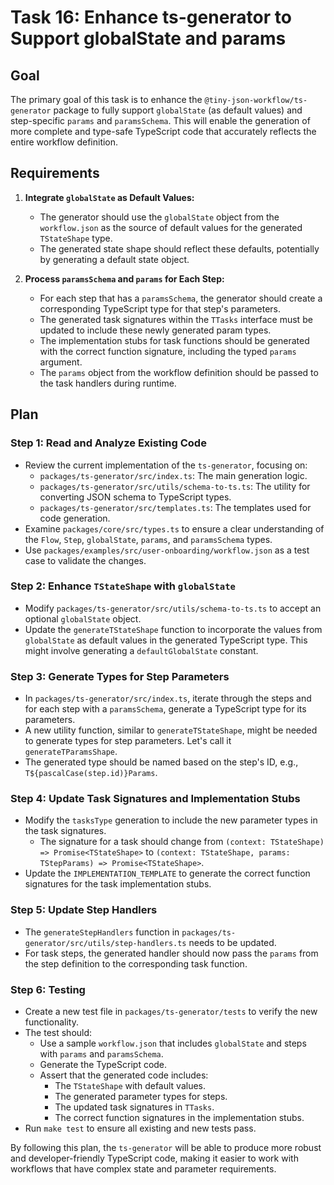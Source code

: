 
# Task 16: Enhance ts-generator to Support globalState and params

## Goal

The primary goal of this task is to enhance the `@tiny-json-workflow/ts-generator` package to fully support `globalState` (as default values) and step-specific `params` and `paramsSchema`. This will enable the generation of more complete and type-safe TypeScript code that accurately reflects the entire workflow definition.

## Requirements

1.  **Integrate `globalState` as Default Values:**
    - The generator should use the `globalState` object from the `workflow.json` as the source of default values for the generated `TStateShape` type.
    - The generated state shape should reflect these defaults, potentially by generating a default state object.

2.  **Process `paramsSchema` and `params` for Each Step:**
    - For each step that has a `paramsSchema`, the generator should create a corresponding TypeScript type for that step's parameters.
    - The generated task signatures within the `TTasks` interface must be updated to include these newly generated param types.
    - The implementation stubs for task functions should be generated with the correct function signature, including the typed `params` argument.
    - The `params` object from the workflow definition should be passed to the task handlers during runtime.

## Plan

### Step 1: Read and Analyze Existing Code

- Review the current implementation of the `ts-generator`, focusing on:
  - `packages/ts-generator/src/index.ts`: The main generation logic.
  - `packages/ts-generator/src/utils/schema-to-ts.ts`: The utility for converting JSON schema to TypeScript types.
  - `packages/ts-generator/src/templates.ts`: The templates used for code generation.
- Examine `packages/core/src/types.ts` to ensure a clear understanding of the `Flow`, `Step`, `globalState`, `params`, and `paramsSchema` types.
- Use `packages/examples/src/user-onboarding/workflow.json` as a test case to validate the changes.

### Step 2: Enhance `TStateShape` with `globalState`

- Modify `packages/ts-generator/src/utils/schema-to-ts.ts` to accept an optional `globalState` object.
- Update the `generateTStateShape` function to incorporate the values from `globalState` as default values in the generated TypeScript type. This might involve generating a `defaultGlobalState` constant.

### Step 3: Generate Types for Step Parameters

- In `packages/ts-generator/src/index.ts`, iterate through the steps and for each step with a `paramsSchema`, generate a TypeScript type for its parameters.
- A new utility function, similar to `generateTStateShape`, might be needed to generate types for step parameters. Let's call it `generateTParamsShape`.
- The generated type should be named based on the step's ID, e.g., `T${pascalCase(step.id)}Params`.

### Step 4: Update Task Signatures and Implementation Stubs

- Modify the `tasksType` generation to include the new parameter types in the task signatures.
  - The signature for a task should change from `(context: TStateShape) => Promise<TStateShape>` to `(context: TStateShape, params: TStepParams) => Promise<TStateShape>`.
- Update the `IMPLEMENTATION_TEMPLATE` to generate the correct function signatures for the task implementation stubs.

### Step 5: Update Step Handlers

- The `generateStepHandlers` function in `packages/ts-generator/src/utils/step-handlers.ts` needs to be updated.
- For task steps, the generated handler should now pass the `params` from the step definition to the corresponding task function.

### Step 6: Testing

- Create a new test file in `packages/ts-generator/tests` to verify the new functionality.
- The test should:
  - Use a sample `workflow.json` that includes `globalState` and steps with `params` and `paramsSchema`.
  - Generate the TypeScript code.
  - Assert that the generated code includes:
    - The `TStateShape` with default values.
    - The generated parameter types for steps.
    - The updated task signatures in `TTasks`.
    - The correct function signatures in the implementation stubs.
- Run `make test` to ensure all existing and new tests pass.

By following this plan, the `ts-generator` will be able to produce more robust and developer-friendly TypeScript code, making it easier to work with workflows that have complex state and parameter requirements.
